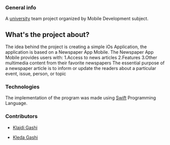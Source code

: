 ### General info

A [university](https://fiek.uni-pr.edu) team project organized by Mobile Development subject.

## What's the project about?
The idea behind the project is creating a simple iOs Application, the application is based on a Newspaper App Mobile.
The Newspaper App Mobile provides users with:
1.Access to news articles
2.Features
3.Other multimedia content from their favorite newspapers
The essential purpose of a newspaper article is to inform or update the readers about a particular event, issue, person, or topic

### Technologies 
The implementation of the program was made using [Swift](https://www.swift.org/) Programming Language.



### Contributors
- [Klajdi Gashi](https://github.com/KlajdiGashi)

- [Kleda Gashi](https://github.com/kledagashi)
